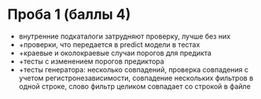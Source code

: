 # Проба 1 (баллы 4)

* внутренние подкаталоги затрудняют проверку, лучше без них
* +проверки, что передается в predict модели в тестах
* +краевые и околокраевые случаи порогов для предикта
* +тесты с изменением порогов предиктора
* +тесты генератора: несколько совпадений, проверка совпадения с учетом регистронезависимости, совпадение нескольких фильтров в одной строке, слово фильтр целиком совпадает со строкой в файле
